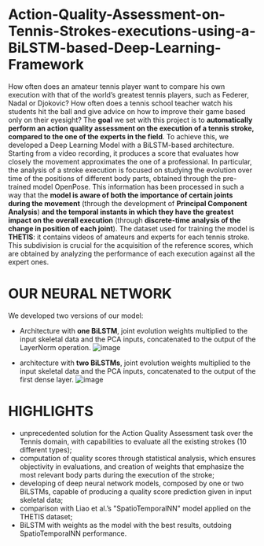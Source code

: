 # Action-Quality-Assessment-on-Tennis-Strokes-executions-using-a-BiLSTM-based-Deep-Learning-Framework

How often does an amateur tennis player want to compare his own execution with that of the world’s greatest tennis players, such as Federer, Nadal or Djokovic? How often does a tennis school teacher watch his students hit the ball and give advice on how to improve their game based only on their eyesight? The **goal** we set with this project is to **automatically perform an action quality assessment on the execution of a tennis stroke, compared to the one of the experts in the field**. To achieve this, we developed a Deep Learning Model with a BiLSTM-based architecture. Starting from a video recording, it produces a score that evaluates how closely the movement approximates the one of a professional. In particular, the analysis of a stroke execution is focused on studying the evolution over time of the positions of different body parts, obtained through the pre-trained model OpenPose. This information has been processed in such a way that the **model is aware of both the importance of certain joints during the movement** (through the development of **Principal Component Analysis**) **and the temporal instants in which they have the greatest impact on the overall execution** (through **discrete-time analysis of the change in position of each joint**). The dataset used for training the model is **THETIS**: it contains videos of amateurs and experts for each tennis stroke. This subdivision is crucial for the acquisition of the reference scores, which are obtained by analyzing the performance of each execution against all the expert ones.

# OUR NEURAL NETWORK

We developed two versions of our model: 
- Architecture with **one BiLSTM**, joint evolution weights multiplied to the input skeletal data and the PCA inputs, concatenated to the output of the LayerNorm operation.
  ![image](https://github.com/user-attachments/assets/beafe7fa-dd88-47a7-9212-f82d6c092681)

- architecture with **two BiLSTMs**, joint evolution weights multiplied to the input skeletal data and the PCA inputs, concatenated to the output of the first dense layer.
  ![image](https://github.com/user-attachments/assets/d388508d-3d9c-4b94-90f2-f8c50d110cab)

# HIGHLIGHTS

- unprecedented solution for the Action Quality Assessment task over the Tennis domain, with capabilities to evaluate all the existing strokes (10 different types);
- computation of quality scores through statistical analysis, which ensures objectivity in evaluations, and creation of weights that emphasize the most relevant body parts during the execution of the stroke;
- developing of deep neural network models, composed by one or two BiLSTMs, capable of producing a quality score prediction given in input skeletal data;
- comparison with Liao et al.’s "SpatioTemporalNN" model applied on the THETIS dataset;
- BiLSTM with weights as the model with the best results, outdoing SpatioTemporalNN performance.
